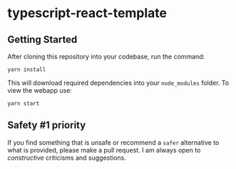 # typescript-react-template

## Getting Started

After cloning this repository into your codebase, run the command:

```yarn install```

This will download required dependencies into your `node_modules` folder. To view the webapp use:

```yarn start```

## Safety #1 priority

If you find something that is unsafe or recommend a `safer` alternative to what is provided, please make a pull request. I am always open to *constructive* criticisms and suggestions.

